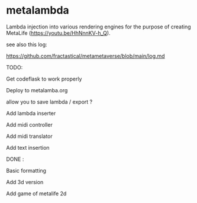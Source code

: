 # metalambda


Lambda injection into various rendering engines for the purpose of creating MetaLife (https://youtu.be/HhNnnKV-h_Q).



see also this log:

https://github.com/fractastical/metametaverse/blob/main/log.md



TODO:

Get codeflask to work properly 

Deploy to metalamba.org

allow you to save lambda / export ?

Add lambda inserter

Add midi controller

Add midi translator

Add text insertion


DONE :

Basic formatting

Add 3d version

Add game of metalife 2d
